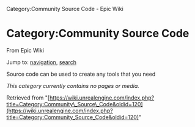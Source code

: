 Category:Community Source Code - Epic Wiki             

Category:Community Source Code
==============================

From Epic Wiki

Jump to: [navigation](#mw-navigation), [search](#p-search)

Source code can be used to create any tools that you need

_This category currently contains no pages or media._

Retrieved from "[https://wiki.unrealengine.com/index.php?title=Category:Community\_Source\_Code&oldid=120](https://wiki.unrealengine.com/index.php?title=Category:Community_Source_Code&oldid=120)"